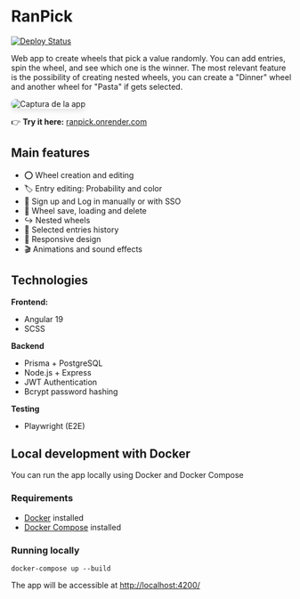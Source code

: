 # RanPick
 
[![Deploy Status](https://img.shields.io/badge/deployed%20on-Render-black?style=flat&logo=render)](https://ranpick.onrender.com/)

Web app to create wheels that pick a value randomly. You can add entries, spin the wheel, and see which one is the winner.
The most relevant feature is the possibility of creating nested wheels, you can create a "Dinner" wheel and another wheel for "Pasta" if gets selected.

<img src="https://github.com/user-attachments/assets/5c4d42d7-5e2c-4113-88dc-6f2e9b02ad2b" alt="Captura de la app" style="border-radius: 8px; box-shadow: 0 4px 8px rgba(0,0,0,0.1);"/>

👉 **Try it here:** [ranpick.onrender.com](https://ranpick.onrender.com)

## Main features
- ⭕ Wheel creation and editing
- 🏷️ Entry editing: Probability and color
- 👤 Sign up and Log in manually or with SSO
- 📁 Wheel save, loading and delete
- ↪️ Nested wheels
- 📝 Selected entries history
- 📱 Responsive design
- 🎬 Animations and sound effects

## Technologies

**Frontend:**
- Angular 19
- SCSS

**Backend**
- Prisma + PostgreSQL
- Node.js + Express
- JWT Authentication
- Bcrypt password hashing

**Testing**
- Playwright (E2E)

## Local development with Docker
You can run the app locally using Docker and Docker Compose
### Requirements
- [Docker](https://www.docker.com/) installed
- [Docker Compose](https://docs.docker.com/compose/install/) installed
### Running locally
```
docker-compose up --build
```
The app will be accessible at [http://localhost:4200/](http://localhost:4200/)
